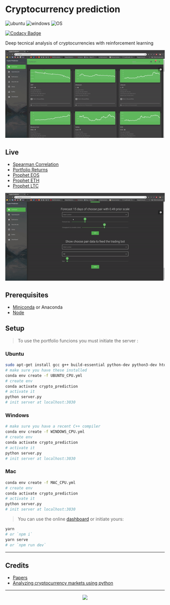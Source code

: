 # Cryptocurrency prediction

![ubuntu](https://img.shields.io/badge/ubuntu-supported-000.svg?colorA=00cc25&longCache=true&style=for-the-badge "ubuntu")
![windows](https://img.shields.io/badge/windows-supported-000.svg?colorA=00cc25&longCache=true&style=for-the-badge "windows")
![OS](https://img.shields.io/badge/OS-supported-000.svg?colorA=00cc25&longCache=true&style=for-the-badge "OS")

[![Codacy Badge](https://api.codacy.com/project/badge/Grade/ebdf89dcba744a3c8aafdda210d3aeb6)](https://app.codacy.com/app/Draichi/cryptocurrency_prediction?utm_source=github.com&utm_medium=referral&utm_content=Draichi/cryptocurrency_prediction&utm_campaign=Badge_Grade_Dashboard)

Deep tecnical analysis of cryptocurrencies with reinforcement learning

<div style="text-align:center">
  <img src="imgs/dashboard.gif"/>
</div>

## Live

<!-- -   [Rolling Correlation](https://draichi.github.io/cryptocurrency_prediction/rolling_corr_DASH_2019-04-16.html) -->
-   [Spearman Correlation](https://draichi.github.io/crypto_dashboard/correlation_spearman_2019-04-12.html)
-   [Portfolio Returns](https://draichi.github.io/crypto_dashboard/returns_2019-04-12.html)
-   [Prophet EOS](https://draichi.github.io/crypto_dashboard/prophet_2019-04-12_EOS.html)
-   [Prophet ETH](https://draichi.github.io/crypto_dashboard/prophet_2019-04-12_ETH.html)
-   [Prophet LTC](https://draichi.github.io/crypto_dashboard/prophet_2019-04-12_LTC.html)
<!-- -   [Weights per asset at different expected returns (%)](https://draichi.github.io/cryptocurrency_prediction/weights_2019-04-16.html) -->
<!-- -   [Risk associated with different levels of returns](https://draichi.github.io/cryptocurrency_prediction/efficient_frontier_2019-04-16.html) -->

<div style="text-align:center">
  <img src="imgs/prophet.gif"/>
</div>

## Prerequisites

-   [Miniconda](https://conda.io/docs/user-guide/install/index.html) or Anaconda
-   [Node](https://nodejs.org/en/)

## Setup

>To use the portfolio funcions you must initiate the server :

### Ubuntu

```sh
sudo apt-get install gcc g++ build-essential python-dev python3-dev htop
# make sure you have these installed
conda env create -f UBUNTU_CPU.yml
# create env
conda activate crypto_prediction
# activate it
python server.py
# init server at localhost:3030
```

### Windows

```sh
# make sure you have a recent C++ compiler
conda env create -f WINDOWS_CPU.yml
# create env
conda activate crypto_prediction
# activate it
python server.py
# init server at localhost:3030
```

### Mac

```sh
conda env create -f MAC_CPU.yml
# create env
conda activate crypto_prediction
# activate it
python server.py
# init server at localhost:3030
```

>You can use the online [dashboard](https://draichi.github.io/cryptocurrency_prediction/index.html) or initiate yours:


```sh
yarn
# or `npm i`
yarn serve
# or `npm run dev`
```

* * *


## Credits

-   [Papers](https://github.com/Draichi/Portfolio-Management-list/blob/master/README.md)
-   [Analyzing cryptocurrency markets using python](https://blog.patricktriest.com/analyzing-cryptocurrencies-python/)

* * *

<div style="text-align:center">
  <img src="https://img.shields.io/badge/fork_it,_fix_it-open_pull_request-101947.svg?colorA=104047&longCache=true&style=for-the-badge"/>
</div>